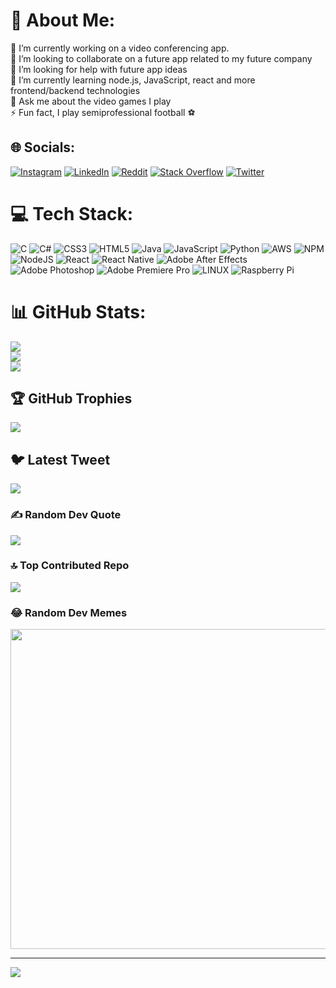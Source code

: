 # 💫 About Me:
🔭 I’m currently working on a video conferencing app.<br>👯 I’m looking to collaborate on a future app related to my future company<br>🤝 I’m looking for help with future app ideas<br>🌱 I’m currently learning node.js, JavaScript, react and more frontend/backend technologies<br>💬 Ask me about the video games I play<br>⚡ Fun fact, I play semiprofessional football ⚽


## 🌐 Socials:
[![Instagram](https://img.shields.io/badge/Instagram-%23E4405F.svg?logo=Instagram&logoColor=white)](https://instagram.com/chiedozie.py) [![LinkedIn](https://img.shields.io/badge/LinkedIn-%230077B5.svg?logo=linkedin&logoColor=white)](https://linkedin.com/in/https://www.linkedin.com/in/chiedozie-ehileme-529b6a25b/) [![Reddit](https://img.shields.io/badge/Reddit-%23FF4500.svg?logo=Reddit&logoColor=white)](https://reddit.com/user/Cephrius) [![Stack Overflow](https://img.shields.io/badge/-Stackoverflow-FE7A16?logo=stack-overflow&logoColor=white)](https://stackoverflow.com/users/cephrius) [![Twitter](https://img.shields.io/badge/Twitter-%231DA1F2.svg?logo=Twitter&logoColor=white)](https://twitter.com/cehileme) 

# 💻 Tech Stack:
![C](https://img.shields.io/badge/c-%2300599C.svg?style=for-the-badge&logo=c&logoColor=white) ![C#](https://img.shields.io/badge/c%23-%23239120.svg?style=for-the-badge&logo=c-sharp&logoColor=white) ![CSS3](https://img.shields.io/badge/css3-%231572B6.svg?style=for-the-badge&logo=css3&logoColor=white) ![HTML5](https://img.shields.io/badge/html5-%23E34F26.svg?style=for-the-badge&logo=html5&logoColor=white) ![Java](https://img.shields.io/badge/java-%23ED8B00.svg?style=for-the-badge&logo=java&logoColor=white) ![JavaScript](https://img.shields.io/badge/javascript-%23323330.svg?style=for-the-badge&logo=javascript&logoColor=%23F7DF1E) ![Python](https://img.shields.io/badge/python-3670A0?style=for-the-badge&logo=python&logoColor=ffdd54) ![AWS](https://img.shields.io/badge/AWS-%23FF9900.svg?style=for-the-badge&logo=amazon-aws&logoColor=white) ![NPM](https://img.shields.io/badge/NPM-%23000000.svg?style=for-the-badge&logo=npm&logoColor=white) ![NodeJS](https://img.shields.io/badge/node.js-6DA55F?style=for-the-badge&logo=node.js&logoColor=white) ![React](https://img.shields.io/badge/react-%2320232a.svg?style=for-the-badge&logo=react&logoColor=%2361DAFB) ![React Native](https://img.shields.io/badge/react_native-%2320232a.svg?style=for-the-badge&logo=react&logoColor=%2361DAFB) ![Adobe After Effects](https://img.shields.io/badge/Adobe%20After%20Effects-9999FF.svg?style=for-the-badge&logo=Adobe%20After%20Effects&logoColor=white) ![Adobe Photoshop](https://img.shields.io/badge/adobephotoshop-%2331A8FF.svg?style=for-the-badge&logo=adobephotoshop&logoColor=white) ![Adobe Premiere Pro](https://img.shields.io/badge/Adobe%20Premiere%20Pro-9999FF.svg?style=for-the-badge&logo=Adobe%20Premiere%20Pro&logoColor=white) ![LINUX](https://img.shields.io/badge/Linux-FCC624?style=for-the-badge&logo=linux&logoColor=black) ![Raspberry Pi](https://img.shields.io/badge/-RaspberryPi-C51A4A?style=for-the-badge&logo=Raspberry-Pi)
# 📊 GitHub Stats:
![](https://github-readme-stats.vercel.app/api?username=cephrius&theme=monokai&hide_border=false&include_all_commits=true&count_private=true)<br/>
![](https://github-readme-streak-stats.herokuapp.com/?user=cephrius&theme=monokai&hide_border=false)<br/>
![](https://github-readme-stats.vercel.app/api/top-langs/?username=cephrius&theme=monokai&hide_border=false&include_all_commits=true&count_private=true&layout=compact)

## 🏆 GitHub Trophies
![](https://github-profile-trophy.vercel.app/?username=cephrius&theme=radical&no-frame=true&no-bg=false&margin-w=4)

## 🐦 Latest Tweet
[![](https://gtce.itsvg.in/api?username=cehileme)](https://github.com/VishwaGauravIn/github-twitter-card-embed)

### ✍️ Random Dev Quote
![](https://quotes-github-readme.vercel.app/api?type=horizontal&theme=radical)

### 🔝 Top Contributed Repo
![](https://github-contributor-stats.vercel.app/api?username=cephrius&limit=5&theme=dark&combine_all_yearly_contributions=true)

### 😂 Random Dev Memes
<img src="https://rm.up.railway.app/" width="512px"/>

---
[![](https://visitcount.itsvg.in/api?id=cephrius&icon=0&color=0)](https://visitcount.itsvg.in)

<!-- Proudly created with GPRM ( https://gprm.itsvg.in ) -->
